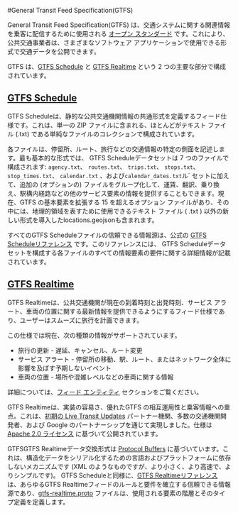 #General Transit Feed Specification(GTFS)

General Transit Feed Specification(GTFS) は、交通システムに関する関連情報を乗客に配信するために使用される [オープン スタンダード](https:) です。これにより、公共交通事業者は、さまざまなソフトウェア アプリケーションで使用できる形式で交通データを公開できます。

GTFS は、[GTFS Schedule](../schedule/reference) と [GTFS Realtime](../realtime/reference) という 2 つの主要な部分で構成されています。

## [GTFS Schedule](../schedule/reference)

 GTFS Scheduleは、静的な公共交通機関情報の共通形式を定義するフィード仕様です。これは、単一の ZIP ファイルに含まれる、ほとんどがテキスト ファイル (.txt) である単純なファイルのコレクションで構成されています。 

各ファイルは、停留所、ルート、旅行などの交通情報の特定の側面を記述します。最も基本的な形式では、 GTFS Scheduleデータセットは 7 つのファイルで構成されます: `agency.txt`、 `routes.txt`、 `trips.txt`、 `stops.txt`、 `stop_times.txt`、 `calendar.txt` 、および`calendar_dates.txt`ル` セットに加えて、追加の (オプションの) ファイルをグループ化して、運賃、翻訳、乗り換え、駅構内経路などの他のサービス要素の情報を提供することもできます。現在、GTFS の基本要素を拡張する 15 を超えるオプション ファイルがあり、その中には、地理的領域を表すために使用できるテキスト ファイル ( .txt ) 以外の新しい形式を導入したlocations.geojsonも含まれます。 

すべてのGTFS Scheduleファイルの信頼できる情報源は、公式の [GTFS Scheduleリファレンス](../schedule/reference) です。このリファレンスには、 GTFS Scheduleデータセットを構成する各ファイルのすべての情報要素の要件に関する詳細情報が記載されています。


## [GTFS Realtime](../realtime/reference)

 GTFS Realtimeは、公共交通機関が現在の到着時刻と出発時刻、サービス アラート、車両の位置に関する最新情報を提供できるようにするフィード仕様であり、ユーザーはスムーズに旅行を計画できます。

この仕様では現在、次の種類の情報がサポートされています。

- 旅行の更新 - 遅延、キャンセル、ルート変更
- サービス アラート - 停留所の移動、駅、ルート、またはネットワーク全体に影響を及ぼす予期しないイベント
- 車両の位置 - 場所や混雑レベルなどの車両に関する情報

詳細については、[フィード エンティティ](../realtime/feed_entities/overview) セクションをご覧ください。

 GTFS Realtimeは、実装の容易さ、優れたGTFS の相互運用性と乗客情報への重点。これは、[初期の Live Transit Updates](https://developers.google.com/transit/google-transit#LiveTransitUpdates) パートナー機関、多数の交通機関開発者、および Google のパートナーシップを通じて実現しました。仕様は [Apache 2.0 ライセンス](http://www.apache.org/licenses/LICENSE-2.0.html) に基づいて公開されています。

GTFSGTFS Realtimeデータ交換形式は [Protocol Buffers](https://developers.google.com/protocol-buffers/) に基づいています。これは、構造化データをシリアル化するための言語およびプラットフォームに依存しないメカニズムです (XML のようなものですが、より小さく、より高速で、よりシンプルです)。 GTFS Scheduleと同様に、[GTFS Realtimeリファレンス](../realtime/reference) は、あらゆるGTFS Realtimeフィードのルールと要件を確立する信頼できる情報源であり、[gtfs-realtime.proto](../realtime/proto) ファイルは、使用される要素の階層とそのタイプ定義を定義します。
